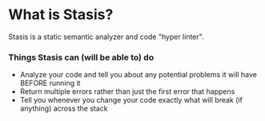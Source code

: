 # What is Stasis?
Stasis is a static semantic analyzer and code "hyper linter".


### Things Stasis can (will be able to) do
- Analyze your code and tell you about any potential problems it will have BEFORE running it
- Return multiple errors rather than just the first error that happens
- Tell you whenever you change your code exactly what will break (if anything) across the stack
